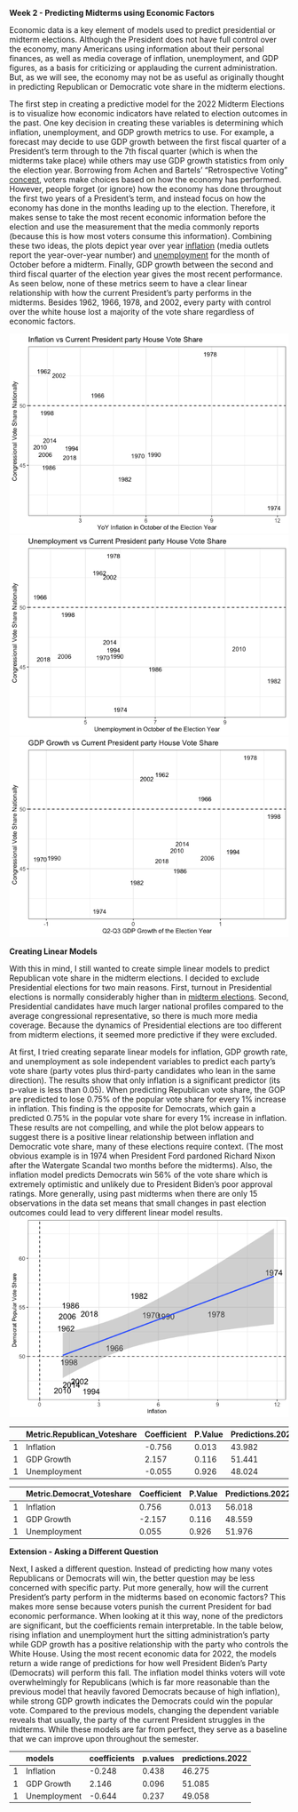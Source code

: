 **Week 2 - Predicting Midterms using Economic Factors**

Economic data is a key element of models used to predict presidential or
midterm elections. Although the President does not have full control
over the economy, many Americans using information about their personal
finances, as well as media coverage of inflation, unemployment, and GDP
figures, as a basis for criticizing or applauding the current
administration. But, as we will see, the economy may not be as useful as
originally thought in predicting Republican or Democratic vote share in
the midterm elections.

The first step in creating a predictive model for the 2022 Midterm
Elections is to visualize how economic indicators have related to
election outcomes in the past. One key decision in creating these
variables is determining which inflation, unemployment, and GDP growth
metrics to use. For example, a forecast may decide to use GDP growth
between the first fiscal quarter of a President’s term through to the
7th fiscal quarter (which is when the midterms take place) while others
may use GDP growth statistics from only the election year. Borrowing
from Achen and Bartels’ “Retrospective Voting”
[concept](https://muse-jhu-edu.ezp-prod1.hul.harvard.edu/chapter/2341025),
voters make choices based on how the economy has performed. However,
people forget (or ignore) how the economy has done throughout the first
two years of a President’s term, and instead focus on how the economy
has done in the months leading up to the election. Therefore, it makes
sense to take the most recent economic information before the election
and use the measurement that the media commonly reports (because this is
how most voters consume this information). Combining these two ideas,
the plots depict year over year
[inflation](https://www.bls.gov/news.release/pdf/cpi.pdf) (media outlets
report the year-over-year number) and
[unemployment](https://www.bls.gov/news.release/pdf/empsit.pdf) for the
month of October before a midterm. Finally, GDP growth between the
second and third fiscal quarter of the election year gives the most
recent performance. As seen below, none of these metrics seem to have a
clear linear relationship with how the current President’s party
performs in the midterms. Besides 1962, 1966, 1978, and 2002, every
party with control over the white house lost a majority of the vote
share regardless of economic factors.

![](blog2_files/figure-markdown_github/unnamed-chunk-4-1.png)![](blog2_files/figure-markdown_github/unnamed-chunk-4-2.png)![](blog2_files/figure-markdown_github/unnamed-chunk-4-3.png)

**Creating Linear Models**

With this in mind, I still wanted to create simple linear models to
predict Republican vote share in the midterm elections. I decided to
exclude Presidential elections for two main reasons. First, turnout in
Presidential elections is normally considerably higher than in [midterm
elections](https://fairvote.org/resources/voter-turnout/). Second,
Presidential candidates have much larger national profiles compared to
the average congressional representative, so there is much more media
coverage. Because the dynamics of Presidential elections are too
different from midterm elections, it seemed more predictive if they were
excluded.

At first, I tried creating separate linear models for inflation, GDP
growth rate, and unemployment as sole independent variables to predict
each party’s vote share (party votes plus third-party candidates who
lean in the same direction). The results show that only inflation is a
significant predictor (its p-value is less than 0.05). When predicting
Republican vote share, the GOP are predicted to lose 0.75% of the
popular vote share for every 1% increase in inflation. This finding is
the opposite for Democrats, which gain a predicted 0.75% in the popular
vote share for every 1% increase in inflation. These results are not
compelling, and while the plot below appears to suggest there is a
positive linear relationship between inflation and Democratic vote
share, many of these elections require context. (The most obvious
example is in 1974 when President Ford pardoned Richard Nixon after the
Watergate Scandal two months before the midterms). Also, the inflation
model predicts Democrats win 56% of the vote share which is extremely
optimistic and unlikely due to President Biden’s poor approval ratings.
More generally, using past midterms when there are only 15 observations
in the data set means that small changes in past election outcomes could
lead to very different linear model results.
![](blog2_files/figure-markdown_github/unnamed-chunk-5-1.png)

|     | Metric.Republican_Voteshare | Coefficient | P.Value | Predictions.2022 |
|:----|:----------------------------|:------------|:--------|:-----------------|
| 1   | Inflation                   | -0.756      | 0.013   | 43.982           |
| 1   | GDP Growth                  | 2.157       | 0.116   | 51.441           |
| 1   | Unemployment                | -0.055      | 0.926   | 48.024           |

|     | Metric.Democrat_Voteshare | Coefficient | P.Value | Predictions.2022 |
|:----|:--------------------------|:------------|:--------|:-----------------|
| 1   | Inflation                 | 0.756       | 0.013   | 56.018           |
| 1   | GDP Growth                | -2.157      | 0.116   | 48.559           |
| 1   | Unemployment              | 0.055       | 0.926   | 51.976           |

**Extension - Asking a Different Question**

Next, I asked a different question. Instead of predicting how many votes
Republicans or Democrats will win, the better question may be less
concerned with specific party. Put more generally, how will the current
President’s party perform in the midterms based on economic factors?
This makes more sense because voters punish the current President for
bad economic performance. When looking at it this way, none of the
predictors are significant, but the coefficients remain interpretable.
In the table below, rising inflation and unemployment hurt the sitting
administration’s party while GDP growth has a positive relationship with
the party who controls the White House. Using the most recent economic
data for 2022, the models return a wide range of predictions for how
well President Biden’s Party (Democrats) will perform this fall. The
inflation model thinks voters will vote overwhelmingly for Republicans
(which is far more reasonable than the previous model that heavily
favored Democrats because of high inflation), while strong GDP growth
indicates the Democrats could win the popular vote. Compared to the
previous models, changing the dependent variable reveals that usually,
the party of the current President struggles in the midterms. While
these models are far from perfect, they serve as a baseline that we can
improve upon throughout the semester.

|     | models       | coefficients | p.values | predictions.2022 |
|:----|:-------------|:-------------|:---------|:-----------------|
| 1   | Inflation    | -0.248       | 0.438    | 46.275           |
| 1   | GDP Growth   | 2.146        | 0.096    | 51.085           |
| 1   | Unemployment | -0.644       | 0.237    | 49.058           |

